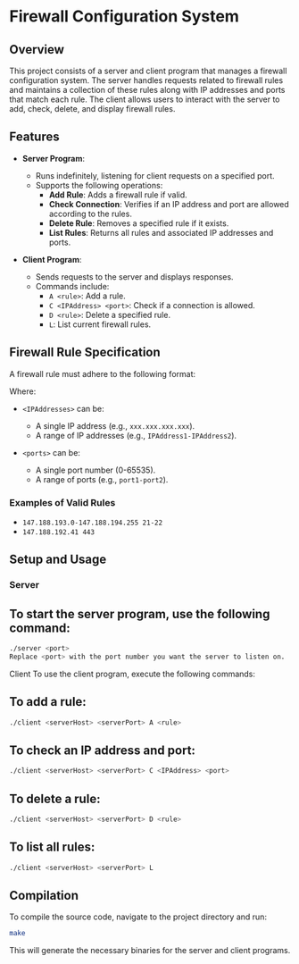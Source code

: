 # Firewall Configuration System

## Overview

This project consists of a server and client program that manages a firewall configuration system. The server handles requests related to firewall rules and maintains a collection of these rules along with IP addresses and ports that match each rule. The client allows users to interact with the server to add, check, delete, and display firewall rules.

## Features

- **Server Program**:
  - Runs indefinitely, listening for client requests on a specified port.
  - Supports the following operations:
    - **Add Rule**: Adds a firewall rule if valid.
    - **Check Connection**: Verifies if an IP address and port are allowed according to the rules.
    - **Delete Rule**: Removes a specified rule if it exists.
    - **List Rules**: Returns all rules and associated IP addresses and ports.
  
- **Client Program**:
  - Sends requests to the server and displays responses.
  - Commands include:
    - `A <rule>`: Add a rule.
    - `C <IPAddress> <port>`: Check if a connection is allowed.
    - `D <rule>`: Delete a specified rule.
    - `L`: List current firewall rules.

## Firewall Rule Specification

A firewall rule must adhere to the following format:
<IPAddresses> <ports>

Where:
- `<IPAddresses>` can be:
  - A single IP address (e.g., `xxx.xxx.xxx.xxx`).
  - A range of IP addresses (e.g., `IPAddress1-IPAddress2`).
  
- `<ports>` can be:
  - A single port number (0-65535).
  - A range of ports (e.g., `port1-port2`).

### Examples of Valid Rules
- `147.188.193.0-147.188.194.255 21-22`
- `147.188.192.41 443`

## Setup and Usage

### Server

## To start the server program, use the following command:
```bash
./server <port>
Replace <port> with the port number you want the server to listen on.
```

Client
To use the client program, execute the following commands:

## To add a rule:
```bash
./client <serverHost> <serverPort> A <rule>
```
## To check an IP address and port:
```bash
./client <serverHost> <serverPort> C <IPAddress> <port>
```
## To delete a rule:
```bash
./client <serverHost> <serverPort> D <rule>
```
## To list all rules:
```bash
./client <serverHost> <serverPort> L
```
## Compilation

To compile the source code, navigate to the project directory and run:
```bash
make
```
This will generate the necessary binaries for the server and client programs.
